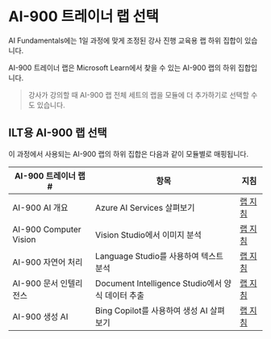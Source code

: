 # AI-900 트레이너 랩 선택

AI Fundamentals에는 1일 과정에 맞게 조정된 강사 진행 교육용 랩 하위 집합이 있습니다.

AI-900 트레이너 랩은 Microsoft Learn에서 찾을 수 있는 AI-900 랩의 하위 집합입니다.

> 강사가 강의할 때 AI-900 랩 전체 세트의 랩을 모듈에 더 추가하기로 선택할 수도 있습니다.

## ILT용 AI-900 랩 선택

이 과정에서 사용되는 AI-900 랩의 하위 집합은 다음과 같이 모듈별로 매핑됩니다. 

| AI-900 트레이너 랩 # | 항목 | 지침 |
| --- | --- | --- |
| AI-900 AI 개요 | Azure AI Services 살펴보기 | [랩 지침](https://go.microsoft.com/fwlink/?linkid=2250253) |
| AI-900 Computer Vision | Vision Studio에서 이미지 분석 | [랩 지침](https://go.microsoft.com/fwlink/?linkid=2250145) |
| AI-900 자연어 처리 | Language Studio를 사용하여 텍스트 분석 | [랩 지침](https://go.microsoft.com/fwlink/?linkid=2250314) |
| AI-900 문서 인텔리전스 | Document Intelligence Studio에서 양식 데이터 추출 | [랩 지침](https://go.microsoft.com/fwlink/?linkid=2250315) |
| AI-900 생성 AI | Bing Copilot를 사용하여 생성 AI 살펴보기 | [랩 지침](https://go.microsoft.com/fwlink/?linkid=2249955) |


